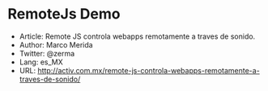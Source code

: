 RemoteJs Demo
================

 * Article: Remote JS controla webapps remotamente a traves de sonido.
 * Author: Marco Merida
 * Twitter: @zerma
 * Lang: es_MX
 * URL: http://activ.com.mx/remote-js-controla-webapps-remotamente-a-traves-de-sonido/
